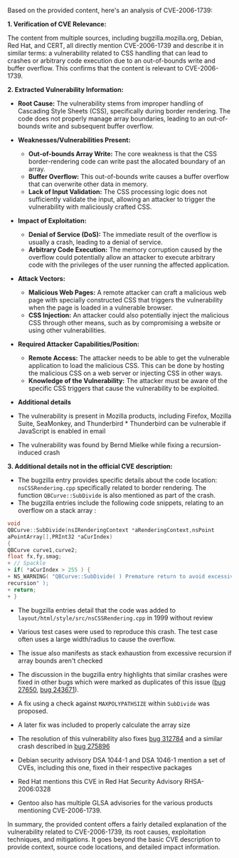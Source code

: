 Based on the provided content, here's an analysis of CVE-2006-1739:

**1. Verification of CVE Relevance:**

The content from multiple sources, including bugzilla.mozilla.org, Debian, Red Hat, and CERT, all directly mention CVE-2006-1739 and describe it in similar terms: a vulnerability related to CSS handling that can lead to crashes or arbitrary code execution due to an out-of-bounds write and buffer overflow. This confirms that the content is relevant to CVE-2006-1739.

**2. Extracted Vulnerability Information:**

*   **Root Cause:** The vulnerability stems from improper handling of Cascading Style Sheets (CSS), specifically during border rendering. The code does not properly manage array boundaries, leading to an out-of-bounds write and subsequent buffer overflow.
*   **Weaknesses/Vulnerabilities Present:**
    *   **Out-of-bounds Array Write:** The core weakness is that the CSS border-rendering code can write past the allocated boundary of an array.
    *   **Buffer Overflow:** This out-of-bounds write causes a buffer overflow that can overwrite other data in memory.
    *   **Lack of Input Validation:** The CSS processing logic does not sufficiently validate the input, allowing an attacker to trigger the vulnerability with maliciously crafted CSS.
*   **Impact of Exploitation:**
    *   **Denial of Service (DoS):**  The immediate result of the overflow is usually a crash, leading to a denial of service.
    *   **Arbitrary Code Execution:** The memory corruption caused by the overflow could potentially allow an attacker to execute arbitrary code with the privileges of the user running the affected application.
*   **Attack Vectors:**
    *   **Malicious Web Pages:** A remote attacker can craft a malicious web page with specially constructed CSS that triggers the vulnerability when the page is loaded in a vulnerable browser.
    *   **CSS Injection:** An attacker could also potentially inject the malicious CSS through other means, such as by compromising a website or using other vulnerabilities.
*   **Required Attacker Capabilities/Position:**
    *   **Remote Access:** The attacker needs to be able to get the vulnerable application to load the malicious CSS. This can be done by hosting the malicious CSS on a web server or injecting CSS in other ways.
    *   **Knowledge of the Vulnerability:** The attacker must be aware of the specific CSS triggers that cause the vulnerability to be exploited.
*   **Additional details**

   *   The vulnerability is present in Mozilla products, including Firefox, Mozilla Suite, SeaMonkey, and Thunderbird
    *   Thunderbird can be vulnerable if JavaScript is enabled in email
   *   The vulnerability was found by Bernd Mielke while fixing a recursion-induced crash

**3. Additional details not in the official CVE description:**

*   The bugzilla entry provides specific details about the code location: `nsCSSRendering.cpp` specifically related to border rendering. The function `QBCurve::SubDivide` is also mentioned as part of the crash.
*   The bugzilla entries include the following code snippets, relating to an overflow on a stack array :

```c++
void
QBCurve::SubDivide(nsIRenderingContext *aRenderingContext,nsPoint
aPointArray[],PRInt32 *aCurIndex)
{
QBCurve curve1,curve2;
float fx,fy,smag;
+ // Spackle
+ if( *aCurIndex > 255 ) {
+ NS_WARNING( "QBCurve::SubDivide( ) Premature return to avoid excessive
recursion" );
+ return;
+ }
```
*   The bugzilla entries detail that the code was added to `layout/html/style/src/nsCSSRendering.cpp` in 1999 without review
*   Various test cases were used to reproduce this crash. The test case often uses a large width/radius to cause the overflow.
*   The issue also manifests as stack exhaustion from excessive recursion if array bounds aren't checked

*   The discussion in the bugzilla entry highlights that similar crashes were fixed in other bugs which were marked as duplicates of this issue ([bug 27650](/show_bug.cgi?id=27650 "RESOLVED WORKSFORME - crasher -- kibo's webpage"), [bug 243671](/show_bug.cgi?id=243671 "RESOLVED WORKSFORME - Crash in [@ QBCurve::MidPointDivide] scrolling / closing Print Preview of http://www.kibo.com/webtv/webtv.html")).
*   A fix using a check against `MAXPOLYPATHSIZE` within `SubDivide` was proposed.
*   A later fix was included to properly calculate the array size
*   The resolution of this vulnerability also fixes [bug 312784](/show_bug.cgi?id=312784 "VERIFIED FIXED - crash setting display:none on grid rows [@ nsGrid::GetPrefRowHeight]") and a similar crash described in [bug 275896](/show_bug.cgi?id=275896 "VERIFIED FIXED - Crash [@ nsIFrame::GetParentBox] when opening testcase with display:-moz-grid-line")
*   Debian security advisory DSA 1044-1 and DSA 1046-1
mention a set of CVEs, including this one, fixed in their respective packages
*   Red Hat mentions this CVE in Red Hat Security Advisory RHSA-2006:0328
*   Gentoo also has multiple GLSA advisories for the various products mentioning CVE-2006-1739.

In summary, the provided content offers a fairly detailed explanation of the vulnerability related to CVE-2006-1739, its root causes, exploitation techniques, and mitigations. It goes beyond the basic CVE description to provide context, source code locations, and detailed impact information.